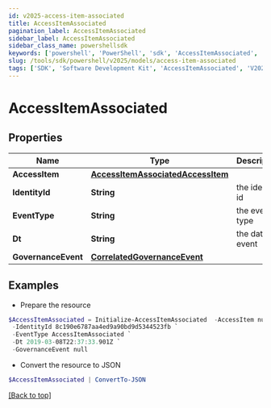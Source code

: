 ```yaml
---
id: v2025-access-item-associated
title: AccessItemAssociated
pagination_label: AccessItemAssociated
sidebar_label: AccessItemAssociated
sidebar_class_name: powershellsdk
keywords: ['powershell', 'PowerShell', 'sdk', 'AccessItemAssociated', 'V2025AccessItemAssociated'] 
slug: /tools/sdk/powershell/v2025/models/access-item-associated
tags: ['SDK', 'Software Development Kit', 'AccessItemAssociated', 'V2025AccessItemAssociated']
---
```



# AccessItemAssociated

## Properties

Name | Type | Description | Notes
------------ | ------------- | ------------- | -------------
**AccessItem** | [**AccessItemAssociatedAccessItem**](access-item-associated-access-item) |  | [optional] 
**IdentityId** | **String** | the identity id | [optional] 
**EventType** | **String** | the event type | [optional] 
**Dt** | **String** | the date of event | [optional] 
**GovernanceEvent** | [**CorrelatedGovernanceEvent**](correlated-governance-event) |  | [optional] 

## Examples

- Prepare the resource
```powershell
$AccessItemAssociated = Initialize-AccessItemAssociated  -AccessItem null `
 -IdentityId 8c190e6787aa4ed9a90bd9d5344523fb `
 -EventType AccessItemAssociated `
 -Dt 2019-03-08T22:37:33.901Z `
 -GovernanceEvent null
```

- Convert the resource to JSON
```powershell
$AccessItemAssociated | ConvertTo-JSON
```


[[Back to top]](#) 

